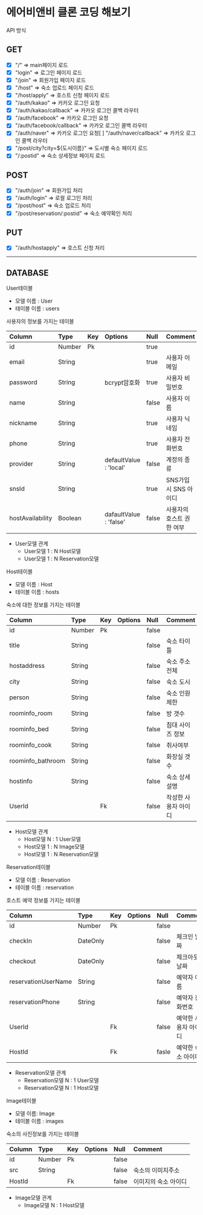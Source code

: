 # 에어비앤비 클론 코딩 해보기


API 방식
## GET
- [x] "/" => main페이지 로드  
- [x] "login" => 로그인 페이지 로드
- [x] "/join" => 회원가입 페이지 로드
- [x] "/host" => 숙소 업로드 페이지 로드
- [x] "/host/apply" => 호스트 신청 페이지 로드
- [x] "/auth/kakao" => 카카오 로그인 요청
- [x] "/auth/kakao/callback" => 카카오 로그인 콜백 라우터
- [x] "/auth/facebook" => 카카오 로그인 요청
- [x] "/auth/facebook/callback" => 카카오 로그인 콜백 라우터
- [x] "/auth/naver" => 카카오 로그인 요청[ ] "/auth/naver/callback" => 카카오 로그인 콜백 라우터
- [x] "/post/city?city=${도시이름}" => 도시별 숙소 페이지 로드
- [x] "/:postid" => 숙소 상세정보 페이지 로드

## POST
- [x] "/auth/join" => 회원가입 처리
- [x] "/auth/login" => 로컬 로그인 처리
- [x] "/post/host" => 숙소 업로드 처리
- [x] "/post/reservation/:postid" => 숙소 예약확인 처리

## PUT
- [x] "/auth/hostapply" => 호스트 신청 처리

---

## DATABASE

User테이블  
* 모델 이름 : User  
* 테이블 이름 : users

사용자의 정보를 가지는 테이블

| Column | Type | Key | Options | Null | Comment |
|:---|:---|:---|:---|:---|:---|
| id | Number | Pk | | true | |
| email | String | | | true | 사용자 이메일 |
| password | String | | bcrypt암호화 | true | 사용자 비밀번호 |
| name | String | | | false | 사용자 이름 |
| nickname | String | | | true | 사용자 닉네임 |
|phone|String| | | true | 사용자 전화번호 |
| provider | String | | defaultValue : 'local' | false | 계정의 종류 |
| snsId | String | | | true | SNS가입시 SNS 아이디 |
| hostAvailability | Boolean | | dafaultValue : 'false' | false | 사용자의 호스트 권한 여부 |

* User모델 관계
  * User모델 1 : N Host모델
  * User모델 1 : N Reservation모델


Host테이블  
* 모델 이름 : Host
* 테이블 이름 : hosts

숙소에 대한 정보를 가지는 테이블

| Column | Type | Key | Options | Null | Comment |
|:---|:---|:---|:---|:---|:---|
| id | Number | Pk | | false | |
| title | String | | | false | 숙소 타이틀 |
| hostaddress | String | | | false | 숙소 주소 전체 |
| city | String | | | false | 숙소 도시 |
| person | String | | | false | 숙소 인원 제한 |
| roominfo_room | String | | | false | 방 갯수 |
| roominfo_bed | String | | | false | 침대 사이즈 정보 |
| roominfo_cook | String | | | false | 취사여부 |
| roominfo_bathroom | String| | | false | 화장실 갯수 |
| hostinfo | String  | | | false | 숙소 상세 설명 |
| UserId | | Fk | | false | 작성한 사용자 아이디 | 

* Host모델 관계
  * Host모델 N : 1 User모델
  * Host모델 1 : N Image모델
  * Host모델 1 : N Reservation모델

Reservation테이블  
* 모델 이름 : Reservation
* 테이블 이름 : reservation

호스트 예약 정보를 가지는 테이블

| Column | Type | Key | Options | Null | Comment |
|:---|:---|:---|:---|:---|:---|
| id | Number | Pk | | false | |
| checkIn | DateOnly | | | false | 체크인 날짜 |
| checkout | DateOnly | | | false | 체크아웃 날짜 |
| reservationUserName | String | | | false | 예약자 이름 |
| reservationPhone | String | | | false | 예약자 전화번호 |
| UserId | | Fk | | false | 예약한 사용자 아이디 |
| HostId | | Fk | | fasle | 예약한 숙소 아이디 |

* Reservation모델 관계
  * Reservation모델 N : 1 User모델
  * Reservation모델 N : 1 Host모델

Image테이블  
* 모델 이름: Image
* 테이블 이름 : images

숙소의 사진정보를 가지는 테이블

| Column | Type | Key | Options | Null | Comment |
|:---|:---|:---|:---|:---|:---|
| id | Number | Pk | | false | |
| src | String | | | false | 숙소의 이미지주소 |
| HostId | | Fk | | false | 이미지의 숙소 아이디 |

* Image모델 관계
  * Image모델 N : 1 Host모델
